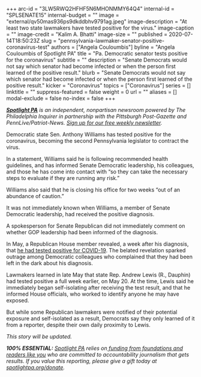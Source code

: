 +++
arc-id = "3LW5RWQ2HFHF5N6MHONMMY64Q4"
internal-id = "SPLSENATE15"
internal-budget = ""
image = "external/qv50mas936ps9dkddbhv9791ag.jpeg"
image-description = "At least two state lawmakers have tested positive for the virus."
image-caption = ""
image-credit = "Kalim A. Bhatti"
image-size = ""
published = 2020-07-14T18:50:23Z
slug = "pennsylvania-lawmaker-senator-positive-coronavirus-test"
authors = ["Angela Couloumbis"]
byline = "Angela Couloumbis of Spotlight PA"
title = "Pa. Democratic senator tests positive for the coronavirus"
subtitle = ""
description = "Senate Democrats would not say which senator had become infected or when the person first learned of the positive result."
blurb = "Senate Democrats would not say which senator had become infected or when the person first learned of the positive result."
kicker = "Coronavirus"
topics = ["Coronavirus"]
series = []
linktitle = ""
suppress-featured = false
weight = 0
url = ""
aliases = []
modal-exclude = false
no-index = false
+++

<a href="https://www.spotlightpa.org/"><i><b>Spotlight PA</b></i></a><i> is an independent, nonpartisan newsroom powered by The Philadelphia Inquirer in partnership with the Pittsburgh Post-Gazette and PennLive/Patriot-News. </i><a href="https://www.spotlightpa.org/newsletters"><i>Sign up for our free weekly newsletter</i></a><i>.</i>

Democratic state Sen. Anthony Williams has tested positive for the coronavirus, becoming the second Pennsylvania legislator to contract the virus.

In a statement, Williams said he is following recommended health guidelines, and has informed Senate Democratic leadership, his colleagues, and those he has come into contact with “so they can take the necessary steps to evaluate if they are running any risk.”

Williams also said that he is closing his office for two weeks “out of an abundance of caution.”

It was not immediately known when Williams, a member of Senate Democratic leadership, had received the positive diagnosis.

A spokesperson for Senate Republican did not immediately comment on whether GOP leadership had been informed of the diagnosis.

In May, a Republican House member revealed, a week after his diagnosis, that <a href="https://www.spotlightpa.org/news/2020/05/pennsylvania-republican-lawmaker-coronavirus-democrats-questions/" target=_blank>he had tested positive for COVID-19</a>. The belated revelation sparked outrage among Democratic colleagues who complained that they had been left in the dark about his diagnosis.

Lawmakers learned in late May that state Rep. Andrew Lewis (R., Dauphin) had tested positive a full week earlier, on May 20. At the time, Lewis said he immediately began self-isolating after receiving the test result, and that he informed House officials, who worked to identify anyone he may have exposed.

But while some Republican lawmakers were notified of their potential exposure and self-isolated as a result, Democrats say they only learned of it from a reporter, despite their own daily proximity to Lewis.

<i>This story will be updated.</i>

<i><b>100% ESSENTIAL:</b></i> <a href="https://www.spotlightpa.org/"><i>Spotlight PA</i></a><i> relies on</i><a href="https://www.spotlightpa.org/support"><i> funding from foundations and readers like you</i></a><i> who are committed to accountability journalism that gets results. If you value this reporting, please give a gift today at </i><a href="http://spotlightpa.org/donate"><i>spotlightpa.org/donate</i></a><i>.</i>
